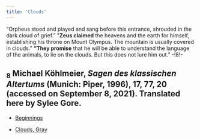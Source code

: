 ```yaml
---
title: 'Clouds'
---
```


“Orpheus stood and played and sang before this entrance, shrouded in the dark cloud of grief.” "**Zeus claimed** the heavens and the earth for himself, establishing his throne on Mount Olympus. The mountain is usually covered in clouds.” **“They promise** that he will be able to understand the language of the animals, to lie on the clouds. But this does not lure him out.” -!8!-
## <sub class="subscript">**8**</sub> Michael Köhlmeier, _Sagen des klassischen Altertums_ (Munich: Piper, 1996), 17, 77, 20 (accessed on September 8, 2021). Translated here by Sylee Gore.

* [Beginnings](Beginnings_en)

* [Clouds, Gray](Clozuds,%20Gray_en)

